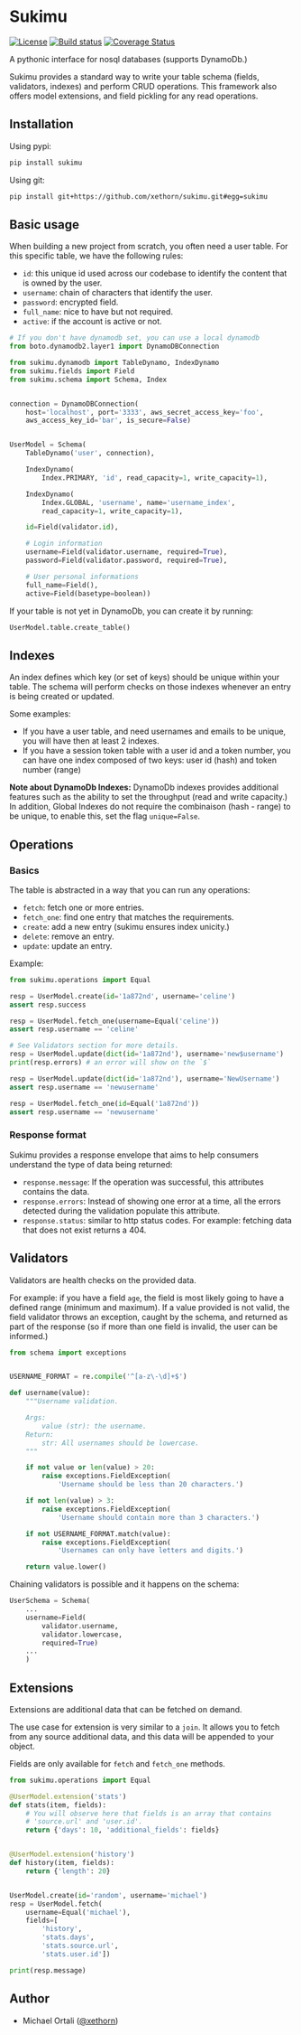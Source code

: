 Sukimu
======

[![License](http://img.shields.io/:license-mit-blue.svg)](http://doge.mit-license.org)
[![Build status](https://travis-ci.org/xethorn/sukimu.svg?branch=master)](https://travis-ci.org/xethorn/sukimu/)
[![Coverage Status](https://coveralls.io/repos/xethorn/sukimu/badge.svg?branch=master)](https://coveralls.io/r/xethorn/sukimu?branch=master)

A pythonic interface for nosql databases (supports DynamoDb.)

Sukimu provides a standard way to write your table schema (fields, validators,
indexes) and perform CRUD operations. This framework also offers model
extensions, and field pickling for any read operations.

## Installation

Using pypi:

```bash
pip install sukimu
```

Using git:
```bash
pip install git+https://github.com/xethorn/sukimu.git#egg=sukimu
```


## Basic usage

When building a new project from scratch, you often need a user table. For this
specific table, we have the following rules:

* `id`: this unique id used across our codebase to identify the content that is
  owned by the user.
* `username`: chain of characters that identify the user.
* `password`: encrypted field.
* `full_name`: nice to have but not required.
* `active`: if the account is active or not.

```python
# If you don't have dynamodb set, you can use a local dynamodb
from boto.dynamodb2.layer1 import DynamoDBConnection

from sukimu.dynamodb import TableDynamo, IndexDynamo
from sukimu.fields import Field
from sukimu.schema import Schema, Index


connection = DynamoDBConnection(
    host='localhost', port='3333', aws_secret_access_key='foo',
    aws_access_key_id='bar', is_secure=False)


UserModel = Schema(
    TableDynamo('user', connection),

    IndexDynamo(
        Index.PRIMARY, 'id', read_capacity=1, write_capacity=1),

    IndexDynamo(
        Index.GLOBAL, 'username', name='username_index',
        read_capacity=1, write_capacity=1),

    id=Field(validator.id),

    # Login information
    username=Field(validator.username, required=True),
    password=Field(validator.password, required=True),

    # User personal informations
    full_name=Field(),
    active=Field(basetype=boolean))
```

If your table is not yet in DynamoDb, you can create it by running:

```python
UserModel.table.create_table()
```

## Indexes

An index defines which key (or set of keys) should be unique within your table.
The schema will perform checks on those indexes whenever an entry is being
created or updated.

Some examples:

* If you have a user table, and need usernames and emails to be unique, you
  will have then at least 2 indexes.
* If you have a session token table with a user id and a token number, you can
  have one index composed of two keys: user id (hash) and token number (range)

**Note about DynamoDb Indexes:** DynamoDb indexes provides additional features
such as the ability to set the throughput (read and write capacity.) In
addition, Global Indexes do not require the combinaison (hash - range) to be
unique, to enable this, set the flag `unique=False`.

## Operations

### Basics

The table is abstracted in a way that you can run any operations:

* `fetch`: fetch one or more entries.
* `fetch_one`: find one entry that matches the requirements.
* `create`: add a new entry (sukimu ensures index unicity.)
* `delete`: remove an entry.
* `update`: update an entry.

Example:

```python
from sukimu.operations import Equal

resp = UserModel.create(id='1a872nd', username='celine')
assert resp.success

resp = UserModel.fetch_one(username=Equal('celine'))
assert resp.username == 'celine'

# See Validators section for more details.
resp = UserModel.update(dict(id='1a872nd'), username='new$username')
print(resp.errors) # an error will show on the `$`

resp = UserModel.update(dict(id='1a872nd'), username='NewUsername')
assert resp.username == 'newusername'

resp = UserModel.fetch_one(id=Equal('1a872nd'))
assert resp.username == 'newusername'
```

### Response format

Sukimu provides a response envelope that aims to help consumers understand the 
type of data being returned:

* `response.message`: If the operation was successful, this attributes contains
  the data.
* `response.errors`: Instead of showing one error at a time, all the errors
  detected during the validation populate this attribute.
* `response.status`: similar to http status codes. For example: fetching data
  that does not exist returns a 404.


## Validators

Validators are health checks on the provided data.

For example: if you have a field `age`, the field is most likely going to have
a defined range (minimum and maximum). If a value provided is not valid, the
field validator throws an exception, caught by the schema, and returned as part
of the response (so if more than one field is invalid, the user can be
informed.)

```python
from schema import exceptions


USERNAME_FORMAT = re.compile('^[a-z\-\d]+$')

def username(value):
    """Username validation.

    Args:
        value (str): the username.
    Return:
        str: All usernames should be lowercase.
    """

    if not value or len(value) > 20:
        raise exceptions.FieldException(
            'Username should be less than 20 characters.')

    if not len(value) > 3:
        raise exceptions.FieldException(
            'Username should contain more than 3 characters.')

    if not USERNAME_FORMAT.match(value):
        raise exceptions.FieldException(
            'Usernames can only have letters and digits.')

    return value.lower()
```

Chaining validators is possible and it happens on the schema:

```python
UserSchema = Schema(
    ...
    username=Field(
        validator.username,
        validator.lowercase,
        required=True)
    ...
    )
```


## Extensions

Extensions are additional data that can be fetched on demand.

The use case for extension is very similar to a `join`. It allows you to fetch
from any source additional data, and this data will be appended to your object.

Fields are only available for `fetch` and `fetch_one` methods.

```python
from sukimu.operations import Equal

@UserModel.extension('stats')
def stats(item, fields):
    # You will observe here that fields is an array that contains
    # 'source.url' and 'user.id'.
    return {'days': 10, 'additional_fields': fields}


@UserModel.extension('history')
def history(item, fields):
    return {'length': 20}


UserModel.create(id='random', username='michael')
resp = UserModel.fetch(
    username=Equal('michael'),
    fields=[
        'history',
        'stats.days',
        'stats.source.url',
        'stats.user.id'])

print(resp.message)
```

## Author

* Michael Ortali ([@xethorn](http://twitter.com/xethorn))
